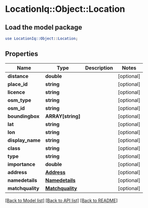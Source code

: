 # LocationIq::Object::Location

## Load the model package
```perl
use LocationIq::Object::Location;
```

## Properties
Name | Type | Description | Notes
------------ | ------------- | ------------- | -------------
**distance** | **double** |  | [optional] 
**place_id** | **string** |  | [optional] 
**licence** | **string** |  | [optional] 
**osm_type** | **string** |  | [optional] 
**osm_id** | **string** |  | [optional] 
**boundingbox** | **ARRAY[string]** |  | [optional] 
**lat** | **string** |  | [optional] 
**lon** | **string** |  | [optional] 
**display_name** | **string** |  | [optional] 
**class** | **string** |  | [optional] 
**type** | **string** |  | [optional] 
**importance** | **double** |  | [optional] 
**address** | [**Address**](Address.md) |  | [optional] 
**namedetails** | [**Namedetails**](Namedetails.md) |  | [optional] 
**matchquality** | [**Matchquality**](Matchquality.md) |  | [optional] 

[[Back to Model list]](../README.md#documentation-for-models) [[Back to API list]](../README.md#documentation-for-api-endpoints) [[Back to README]](../README.md)


